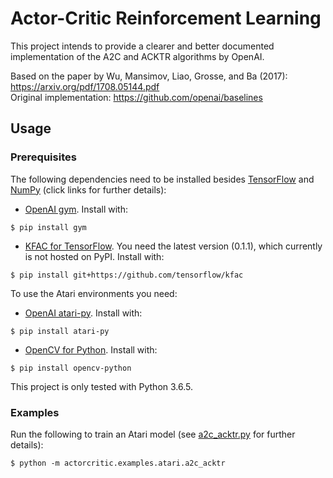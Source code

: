 # Actor-Critic Reinforcement Learning

This project intends to provide a clearer and better documented implementation of the A2C and ACKTR algorithms by OpenAI.   
  
Based on the paper by Wu, Mansimov, Liao, Grosse, and Ba (2017): https://arxiv.org/pdf/1708.05144.pdf  
Original implementation: https://github.com/openai/baselines  

## Usage

### Prerequisites

The following dependencies need to be installed
besides [TensorFlow](https://github.com/tensorflow/tensorflow) and [NumPy](https://github.com/numpy/numpy)
(click links for further details):
* [OpenAI gym](https://github.com/openai/gym). Install with:
```
$ pip install gym
```
* [KFAC for TensorFlow](https://github.com/tensorflow/kfac). You need the latest version (0.1.1), which currently is not hosted on PyPI. Install with:
```
$ pip install git+https://github.com/tensorflow/kfac
```

To use the Atari environments you need:
* [OpenAI atari-py](https://github.com/openai/atari-py). Install with:
```
$ pip install atari-py
```
* [OpenCV for Python](https://github.com/skvark/opencv-python). Install with:
```
$ pip install opencv-python
```

This project is only tested with Python 3.6.5.

### Examples

Run the following to train an Atari model (see [a2c_acktr.py](actorcritic/examples/atari/a2c_acktr.py) for further details):  
```
$ python -m actorcritic.examples.atari.a2c_acktr
```
